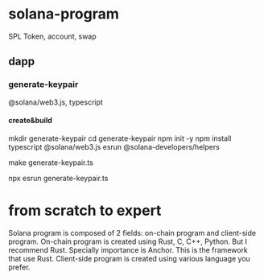 # solana-program
SPL Token, account, swap
## dapp
### generate-keypair
@solana/web3.js, typescript
#### create&build
mkdir generate-keypair
cd generate-keypair
npm init -y
npm install typescript @solana/web3.js esrun @solana-developers/helpers

make generate-keypair.ts

npx esrun generate-keypair.ts

# from scratch to expert
Solana program is composed of 2 fields: on-chain program and client-side program.
On-chain program is created using Rust, C, C++, Python. But I recommend Rust.
Specially importance is Anchor. This is the framework that use Rust.
Client-side program is created using various language you prefer.
